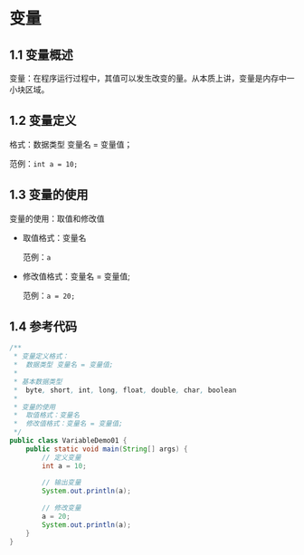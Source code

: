 # 变量

## 1.1 变量概述

变量：在程序运行过程中，其值可以发生改变的量。从本质上讲，变量是内存中一小块区域。

## 1.2 变量定义

格式：数据类型 变量名 = 变量值；

范例：`int a = 10;`

## 1.3 变量的使用

变量的使用：取值和修改值

- 取值格式：变量名

  范例：`a`

- 修改值格式：变量名 = 变量值;

  范例：`a = 20;`

## 1.4 参考代码

```java
/**
 * 变量定义格式：
 *  数据类型 变量名 = 变量值;
 * 
 * 基本数据类型
 *  byte, short, int, long, float, double, char, boolean
 * 
 * 变量的使用
 *  取值格式：变量名
 *  修改值格式：变量名 = 变量值;
 */
public class VariableDemo01 {
    public static void main(String[] args) {
        // 定义变量
        int a = 10;
        
        // 输出变量
        System.out.println(a);
        
        // 修改变量
        a = 20;
        System.out.println(a);
    }
}
```

